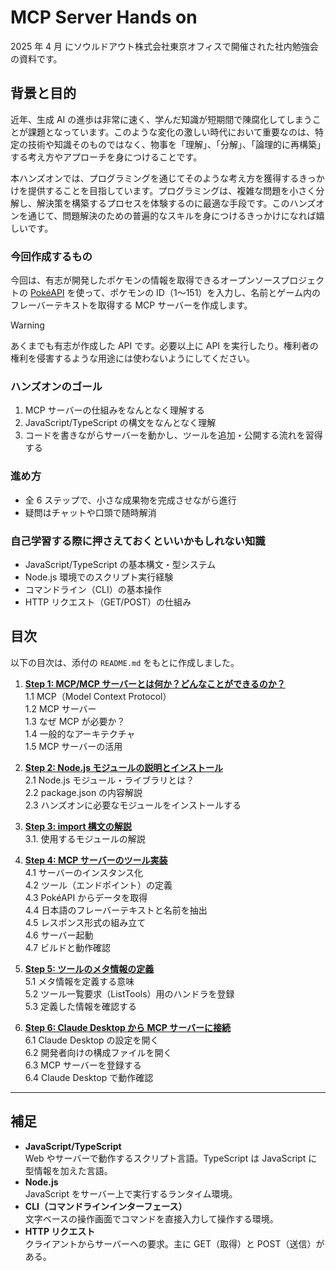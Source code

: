# MCP Server Hands on

2025 年 4 月 にソウルドアウト株式会社東京オフィスで開催された社内勉強会の資料です。

## 背景と目的

近年、生成 AI の進歩は非常に速く、学んだ知識が短期間で陳腐化してしまうことが課題となっています。このような変化の激しい時代において重要なのは、特定の技術や知識そのものではなく、物事を「理解」、「分解」、「論理的に再構築」する考え方やアプローチを身につけることです。

本ハンズオンでは、プログラミングを通じてそのような考え方を獲得するきっかけを提供することを目指しています。プログラミングは、複雑な問題を小さく分解し、解決策を構築するプロセスを体験するのに最適な手段です。このハンズオンを通じて、問題解決のための普遍的なスキルを身につけるきっかけになれば嬉しいです。

### 今回作成するもの

今回は、有志が開発したポケモンの情報を取得できるオープンソースプロジェクトの [PokéAPI](https://pokeapi.co/) を使って、ポケモンの ID（1〜151）を入力し、名前とゲーム内のフレーバーテキストを取得する MCP サーバーを作成します。

> [!WARNING]  
> あくまでも有志が作成した API です。必要以上に API を実行したり。権利者の権利を侵害するような用途には使わないようにしてください。

### ハンズオンのゴール

1. MCP サーバーの仕組みをなんとなく理解する
2. JavaScript/TypeScript の構文をなんとなく理解
3. コードを書きながらサーバーを動かし、ツールを追加・公開する流れを習得する

### 進め方

- 全 6 ステップで、小さな成果物を完成させながら進行
- 疑問はチャットや口頭で随時解消

### 自己学習する際に押さえておくといいかもしれない知識

- JavaScript/TypeScript の基本構文・型システム
- Node.js 環境でのスクリプト実行経験
- コマンドライン（CLI）の基本操作
- HTTP リクエスト（GET/POST）の仕組み

## 目次

以下の目次は、添付の `README.md` をもとに作成しました。

1. [**Step 1: MCP/MCP サーバーとは何か？どんなことができるのか？**](./docs/step1/README.md)  
   1.1 MCP（Model Context Protocol）  
   1.2 MCP サーバー  
   1.3 なぜ MCP が必要か？  
   1.4 一般的なアーキテクチャ  
   1.5 MCP サーバーの活用

2. [**Step 2: Node.js モジュールの説明とインストール**](./docs/step2/README.md)  
   2.1 Node.js モジュール・ライブラリとは？  
   2.2 package.json の内容解説  
   2.3 ハンズオンに必要なモジュールをインストールする

3. [**Step 3: import 構文の解説**](./docs/step3/README.md)  
   3.1. 使用するモジュールの解説

4. [**Step 4: MCP サーバーのツール実装**](./docs/step4/README.md)  
   4.1 サーバーのインスタンス化  
   4.2 ツール（エンドポイント）の定義  
   4.3 PokéAPI からデータを取得  
   4.4 日本語のフレーバーテキストと名前を抽出  
   4.5 レスポンス形式の組み立て  
   4.6 サーバー起動  
   4.7 ビルドと動作確認

5. [**Step 5: ツールのメタ情報の定義**](./docs/step5/README.md)  
   5.1 メタ情報を定義する意味  
   5.2 ツール一覧要求（ListTools）用のハンドラを登録  
   5.3 定義した情報を確認する

6. [**Step 6: Claude Desktop から MCP サーバーに接続**](./docs/step6/README.md)  
   6.1 Claude Desktop の設定を開く  
   6.2 開発者向けの構成ファイルを開く  
   6.3 MCP サーバーを登録する  
   6.4 Claude Desktop で動作確認

---

## 補足

- **JavaScript/TypeScript**  
  Web やサーバーで動作するスクリプト言語。TypeScript は JavaScript に型情報を加えた言語。
- **Node.js**  
  JavaScript をサーバー上で実行するランタイム環境。
- **CLI（コマンドラインインターフェース）**  
  文字ベースの操作画面でコマンドを直接入力して操作する環境。
- **HTTP リクエスト**  
  クライアントからサーバーへの要求。主に GET（取得）と POST（送信）がある。
